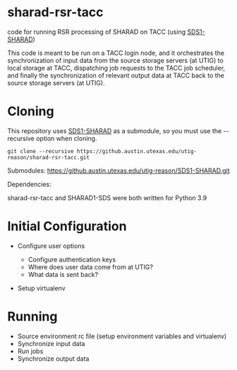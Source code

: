 # sharad-rsr-tacc

code for running RSR processing of SHARAD on TACC 
(using [SDS1-SHARAD](https://github.austin.utexas.edu/utig-reason/SDS1-SHARAD))


This code is meant to be run on a TACC login node, and it orchestrates
the synchronization of input data from the source storage servers (at UTIG) to
local storage at TACC, dispatching job requests to the TACC job scheduler,
and finally the synchronization of relevant output data at TACC back
to the source storage servers (at UTIG).


# Cloning

This repository uses [SDS1-SHARAD](https://github.austin.utexas.edu/utig-reason/SDS1-SHARAD)
 as a submodule, so you must use the --recursive option
when cloning.

```
git clone --recursive https://github.austin.utexas.edu/utig-reason/sharad-rsr-tacc.git
```


Submodules:
https://github.austin.utexas.edu/utig-reason/SDS1-SHARAD.git

Dependencies:

sharad-rsr-tacc and SHARAD1-SDS were both written for Python 3.9



# Initial Configuration

- Configure user options
  * Configure authentication keys
  * Where does user data come from at UTIG?
  * What data is sent back?

- Setup virtualenv

# Running

- Source environment rc file (setup environment variables and virtualenv)
- Synchronize input data
- Run jobs
- Synchronize output data
